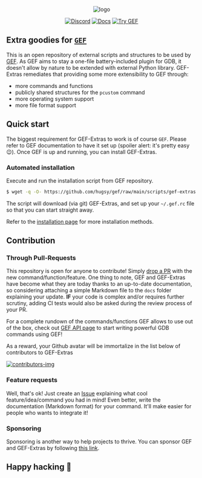 <p align="center">
  <img src="https://i.imgur.com/KW9Bt8D.png" alt="logo"/>
</p>

<p align="center">
    <a href="https://discord.gg/HCS8Hg7"><img alt="Discord" src="https://img.shields.io/badge/Discord-BlahCats-yellow"></a>
  <a href="https://hugsy.github.io/gef-extras"><img alt="Docs" src="https://img.shields.io/badge/Docs-gh--pages-brightgreen"></a>
  <a title="Use the IDs: gef/gef-demo" href="https://demo.gef.blah.cat"><img alt="Try GEF" src="https://img.shields.io/badge/Demo-Try%20GEF%20Live-blue"></a>
</p>

## Extra goodies for [`GEF`](https://github.com/hugsy/gef)

This is an open repository of external scripts and structures to be used by [GEF](https://github.com/hugsy/gef). As GEF aims to stay a one-file battery-included plugin for GDB, it doesn't allow by nature to be extended with external Python library. GEF-Extras remediates that providing some more extensibility to GEF through:

  - more commands and functions
  - publicly shared structures for the `pcustom` command
  - more operating system support
  - more file format support


## Quick start

The biggest requirement for GEF-Extras to work is of course `GEF`. Please refer to GEF documentation to have it set up (spoiler alert: it's pretty easy 😉). Once GEF is up and running, you can install GEF-Extras.

### Automated installation

Execute and run the installation script from GEF repository.

```bash
$ wget -q -O- https://github.com/hugsy/gef/raw/main/scripts/gef-extras.sh | sh
```

The script will download (via git) GEF-Extras, and set up your `~/.gef.rc` file so that you can start straight away.

Refer to the [installation page](install.md) for more installation methods.



## Contribution

### Through Pull-Requests

This repository is open for anyone to contribute! Simply [drop a PR](https://github.com/hugsy/gef-scripts/pulls) with the new command/function/feature. One thing to note, GEF and GEF-Extras have become what they are today thanks to an up-to-date documentation, so considering attaching a simple Markdown file to the `docs` folder explaining your update. **IF** your code is complex and/or requires further scrutiny, adding CI tests would also be asked during the review process of your PR.

For a complete rundown of the commands/functions GEF allows to use out of the box, check out [GEF API page](https://gef.github.io/gef/api/) to start writing powerful GDB commands using GEF!

As a reward, your Github avatar will be immortalize in the list below of contributors to GEF-Extras

[ ![contributors-img](https://contrib.rocks/image?repo=hugsy/gef-extras) ](https://github.com/hugsy/gef-extras/graphs/contributors)


### Feature requests

Well, that's ok! Just create an [Issue](https://github.com/hugsy/gef-extras/issues) explaining what cool feature/idea/command you had in mind! Even better, write the documentation (Markdown format) for your command. It'll make easier for people who wants to integrate it!


### Sponsoring

Sponsoring is another way to help projects to thrive. You can sponsor GEF and GEF-Extras by following [this link](https://github.com/sponsors/hugsy).


## Happy hacking 🍻
